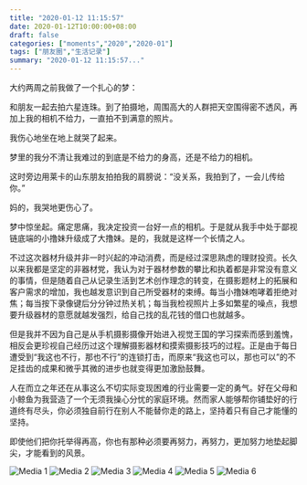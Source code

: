 ```yaml
---
title: "2020-01-12 11:15:57"
date: 2020-01-12T10:00:00+08:00
draft: false
categories: ["moments","2020","2020-01"]
tags: ["朋友圈","生活记录"]
summary: "2020-01-12 11:15:57..."
---
```


大约两周之前我做了一个扎心的梦：

和朋友一起去拍六星连珠。到了拍摄地，周围高大的人群把天空围得密不透风，再加上我的相机不给力，一直拍不到满意的照片。

我伤心地坐在地上就哭了起来。

梦里的我分不清让我难过的到底是不给力的身高，还是不给力的相机。

这时旁边用莱卡的山东朋友拍拍我的肩膀说：“没关系，我拍到了，一会儿传给你。”

妈的，我哭地更伤心了。

梦中惊坐起。痛定思痛，我决定投资一台好一点的相机。于是就从我手中处于鄙视链底端的小撸妹升级成了大撸妹。是的，我就是这样一个长情之人。

不过这次器材升级并非一时兴起的冲动消费，而是经过深思熟虑的理财投资。长久以来我都是坚定的非器材党，我认为对于器材参数的攀比和执着都是非常没有意义的事情，但是随着自己从记录生活到艺术创作理念的转变，在摄影题材上的拓展和客户需求的增加，我也越发意识到自己所受器材的束缚。每当小撸妹咆哮着拒绝对焦；每当按下录像键后分分钟过热关机；每当我检视照片上多如繁星的噪点，我想要升级器材的意愿就越发强烈，给自己找的乱花钱的借口也就越多。

但是我并不因为自己是从手机摄影摄像开始进入视觉王国的学习探索而感到羞愧，相反会更珍视自己经历过这个理解摄影器材和摸索摄影技巧的过程。正是由于每日遭受到“我这也不行，那也不行”的连锁打击，而原来“我这也可以，那也可以”的不足挂齿的成果和微乎其微的进步也就变得更加激励鼓舞。

人在而立之年还在从事这么不切实际变现困难的行业需要一定的勇气。好在父母和小鲸鱼为我营造了一个无须我操心分忧的家庭环境。然而家人能够帮你铺垫好的行道终有尽头，你必须独自前行在别人不能替你走的路上，坚持着只有自己才能懂的坚持。

即使他们把你托举得再高，你也有那种必须要再努力，再努力，更加努力地垫起脚尖，才能看到的风景。

![Media 1](/Moments/photos/2020-01-12/202001121115570.jpg)
![Media 2](/Moments/photos/2020-01-12/202001121115571.jpg)
![Media 3](/Moments/photos/2020-01-12/202001121115572.jpg)
![Media 4](/Moments/photos/2020-01-12/202001121115573.jpg)
![Media 5](/Moments/photos/2020-01-12/202001121115574.jpg)
![Media 6](/Moments/photos/2020-01-12/202001121115575.jpg)

